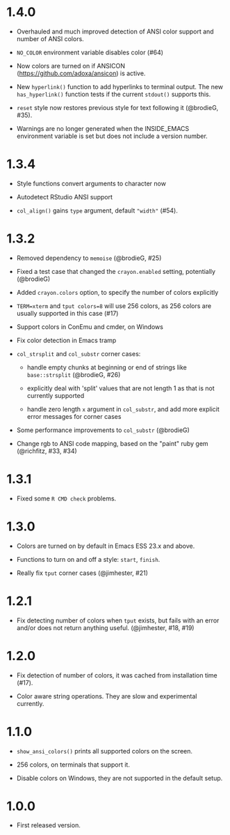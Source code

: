 
# 1.4.0

* Overhauled and much improved detection of ANSI color support and
  number of ANSI colors.

* `NO_COLOR` environment variable disables color (#64)

* Now colors are turned on if ANSICON (<https://github.com/adoxa/ansicon>)
  is active.

* New `hyperlink()` function to add hyperlinks to terminal output.
  The new `has_hyperlink()` function tests if the current `stdout()`
  supports this.

* `reset` style now restores previous style for text following it (@brodieG,
  #35).
  
* Warnings are no longer generated when the INSIDE_EMACS environment variable is
  set but does not include a version number.

# 1.3.4

* Style functions convert arguments to character now

* Autodetect RStudio ANSI support

* `col_align()` gains `type` argument, default `"width"` (#54).

# 1.3.2

* Removed dependency to `memoise` (@brodieG, #25)

* Fixed a test case that changed the `crayon.enabled`
  setting, potentially (@brodieG)

* Added `crayon.colors` option, to specify the number of
  colors explicitly

* `TERM=xterm` and `tput colors=8` will use 256 colors,
  as 256 colors are usually supported in this case (#17)

* Support colors in ConEmu and cmder, on Windows

* Fix color detection in Emacs tramp

* `col_strsplit` and `col_substr` corner cases:

    * handle empty chunks at beginning or end of strings
      like `base::strsplit` (@brodieG, #26)

    * explicitly deal with 'split' values that are not
      length 1 as that is not currently supported

    * handle zero length `x` argument in `col_substr`, and
      add more explicit error messages for corner cases

* Some performance improvements to `col_substr` (@brodieG)

* Change rgb to ANSI code mapping, based on the "paint" ruby gem
  (@richfitz, #33, #34)

# 1.3.1

* Fixed some `R CMD check` problems.

# 1.3.0

* Colors are turned on by default in Emacs ESS 23.x and above.

* Functions to turn on and off a style: `start`, `finish`.

* Really fix `tput` corner cases (@jimhester, #21)

# 1.2.1

* Fix detecting number of colors when `tput` exists, but
  fails with an error and/or does not return anything useful.
  (@jimhester, #18, #19)

# 1.2.0

* Fix detection of number of colors, it was cached from
  installation time (#17).

* Color aware string operations. They are slow and experimental
  currently.

# 1.1.0

* `show_ansi_colors()` prints all supported colors on the screen.

* 256 colors, on terminals that support it.

* Disable colors on Windows, they are not supported in the default setup.

# 1.0.0

* First released version.
